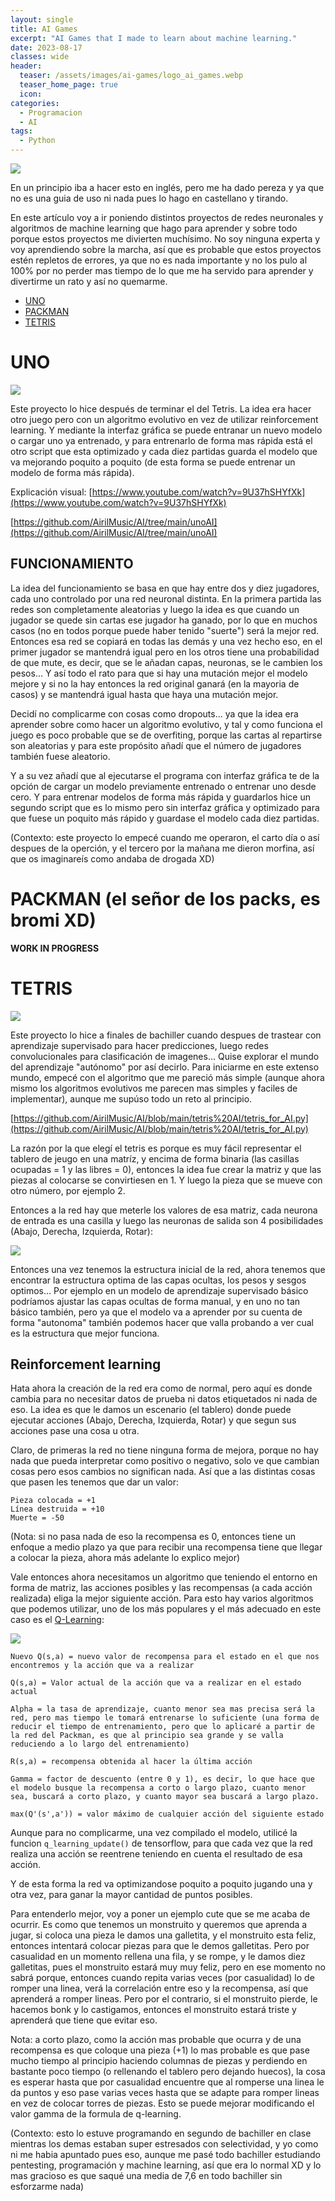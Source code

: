 ```yaml
---
layout: single
title: AI Games
excerpt: "AI Games that I made to learn about machine learning."
date: 2023-08-17
classes: wide
header:
  teaser: /assets/images/ai-games/logo_ai_games.webp
  teaser_home_page: true
  icon:
categories:
  - Programacion
  - AI
tags:  
  - Python
---
```


![](/assets/images/ai-games/logo_ai_games.webp)

En un principio iba a hacer esto en inglés, pero me ha dado pereza y ya que no es una guia de uso ni nada pues lo hago en castellano y tirando.

En este artículo voy a ir poniendo distintos proyectos de redes neuronales y algoritmos de machine learning que hago para aprender y sobre todo porque estos proyectos me divierten muchísimo. No soy ninguna experta y voy aprendiendo sobre la marcha, así que es probable que estos proyectos estén repletos de errores, ya que no es nada importante y no los pulo al 100% por no perder mas tiempo de lo que me ha servido para aprender y divertirme un rato y así no quemarme.

- [UNO](#UNO)
- [PACKMAN](#PACKMAN)
- [TETRIS](#TETRIS)

# UNO
<a id="UNO"></a>

![](/assets/images/ai-games/full_game.PNG)

Este proyecto lo hice después de terminar el del Tetris. La idea era hacer otro juego pero con un algoritmo evolutivo en vez de utilizar reinforcement learning. Y mediante la interfaz gráfica se puede entranar un nuevo modelo o cargar uno ya entrenado, y para entrenarlo de forma mas rápida está el otro script que esta optimizado y cada diez partidas guarda el modelo que va mejorando poquito a poquito (de esta forma se puede entrenar un modelo de forma más rápida).

Explicación visual: [https://www.youtube.com/watch?v=9U37hSHYfXk](https://www.youtube.com/watch?v=9U37hSHYfXk)

[https://github.com/AirilMusic/AI/tree/main/unoAI](https://github.com/AirilMusic/AI/tree/main/unoAI)

## FUNCIONAMIENTO

La idea del funcionamiento se basa en que hay entre dos y diez jugadores, cada uno controlado por una red neuronal distinta. En la primera partida las redes son completamente aleatorias y luego la idea es que cuando un jugador se quede sin cartas ese jugador ha ganado, por lo que en muchos casos (no en todos porque puede haber tenido "suerte") será la mejor red. Entonces esa red se copiará en todas las demás y una vez hecho eso, en el primer jugador se mantendrá igual pero en los otros tiene una probabilidad de que mute, es decir, que se le añadan capas, neuronas, se le cambien los pesos... Y así todo el rato para que si hay una mutación mejor el modelo mejore y si no la hay entonces la red original ganará (en la mayoria de casos) y se mantendrá igual hasta que haya una mutación mejor.

Decidí no complicarme con cosas como dropouts... ya que la idea era aprender sobre como hacer un algoritmo evolutivo, y tal y como funciona el juego es poco probable que se de overfiting, porque las cartas al repartirse son aleatorias y para este propósito añadí que el número de jugadores también fuese aleatorio.

Y a su vez añadí que al ejecutarse el programa con interfaz gráfica te de la opción de cargar un modelo previamente entrenado o entrenar uno desde cero. Y para entrenar modelos de forma más rápida y guardarlos hice un segundo script que es lo mismo pero sin interfaz gráfica y optimizado para que fuese un poquito más rápido y guardase el modelo cada diez partidas.

(Contexto: este proyecto lo empecé cuando me operaron, el carto día o así despues de la operción, y el tercero por la mañana me dieron morfina, así que os imaginareís como andaba de drogada XD)  

# PACKMAN (el señor de los packs, es bromi XD)
<a id="PACKMAN"></a>

**WORK IN PROGRESS**


# TETRIS
<a id="TETRIS"></a>

![](/assets/images/ai-games/tetris.PNG)

Este proyecto lo hice a finales de bachiller cuando despues de trastear con aprendizaje supervisado para hacer predicciones, luego redes convolucionales para clasificación de imagenes... Quise explorar el mundo del aprendizaje "autónomo" por así decirlo. Para iniciarme en este extenso mundo, empecé con el algoritmo que me pareció más simple (aunque ahora mismo los algoritmos evolutivos me parecen mas simples y faciles de implementar), aunque me supúso todo un reto al principio.

[https://github.com/AirilMusic/AI/blob/main/tetris%20AI/tetris_for_AI.py](https://github.com/AirilMusic/AI/blob/main/tetris%20AI/tetris_for_AI.py)

La razón por la que elegí el tetris es porque es muy fácil representar el tablero de jeugo en una matríz, y encima de forma binaria (las casillas ocupadas = 1 y las libres = 0), entonces la idea fue crear la matriz y que las piezas al colocarse se convirtiesen en 1. Y luego la pieza que se mueve con otro número, por ejemplo 2.

Entonces a la red hay que meterle los valores de esa matriz, cada neurona de entrada es una casilla y luego las neuronas de salida son 4 posibilidades (Abajo, Derecha, Izquierda, Rotar):

![](/assets/images/ai-games/red_tetris.PNG)

Entonces una vez tenemos la estructura inicial de la red, ahora tenemos que encontrar la estructura optima de las capas ocultas, los pesos y sesgos optimos... Por ejemplo en un modelo de aprendizaje supervisado básico podríamos ajustar las capas ocultas de forma manual, y en uno no tan básico también, pero ya que el modelo va a aprender por su cuenta de forma "autonoma" también podemos hacer que valla probando a ver cual es la estructura que mejor funciona.

## Reinforcement learning

Hata ahora la creación de la red era como de normal, pero aquí es donde cambia para no necesitar datos de prueba ni datos etiquetados ni nada de eso. La idea es que le damos un escenario (el tablero) donde puede ejecutar acciones (Abajo, Derecha, Izquierda, Rotar) y que segun sus acciones pase una cosa u otra.

Claro, de primeras la red no tiene ninguna forma de mejora, porque no hay nada que pueda interpretar como positivo o negativo, solo ve que cambian cosas pero esos cambios no significan nada. Así que a las distintas cosas que pasen les tenemos que dar un valor:

```
Pieza colocada = +1
Línea destruida = +10
Muerte = -50
```

(Nota: si no pasa nada de eso la recompensa es 0, entonces tiene un enfoque a medio plazo ya que para recibir una recompensa tiene que llegar a colocar la pieza, ahora más adelante lo explico mejor)

Vale entonces ahora necesitamos un algoritmo que teniendo el entorno en forma de matriz, las acciones posibles y las recompensas (a cada acción realizada) eliga la mejor siguiente acción. Para esto hay varios algoritmos que podemos utilizar, uno de los más populares y el más adecuado en este caso es el [Q-Learning](https://es.wikipedia.org/wiki/Q-learning):

![](/assets/images/ai-games/q-learning-algorithm.PNG)

```
Nuevo Q(s,a) = nuevo valor de recompensa para el estado en el que nos encontremos y la acción que va a realizar

Q(s,a) = Valor actual de la acción que va a realizar en el estado actual

Alpha = la tasa de aprendizaje, cuanto menor sea mas precisa será la red, pero mas tiempo le tomará entrenarse lo suficiente (una forma de reducir el tiempo de entrenamiento, pero que lo aplicaré a partir de la red del Packman, es que al principio sea grande y se valla reduciendo a lo largo del entrenamiento)

R(s,a) = recompensa obtenida al hacer la última acción

Gamma = factor de descuento (entre 0 y 1), es decir, lo que hace que el modelo busque la recompensa a corto o largo plazo, cuanto menor sea, buscará a corto plazo, y cuanto mayor sea buscará a largo plazo.

max(Q'(s',a')) = valor máximo de cualquier acción del siguiente estado
```

Aunque para no complicarme, una vez compilado el modelo, utilicé la funcion `q_learning_update()` de tensorflow, para que cada vez que la red realiza una acción se reentrene teniendo en cuenta el resultado de esa acción.

Y de esta forma la red va optimizandose poquito a poquito jugando una y otra vez, para ganar la mayor cantidad de puntos posibles.

Para entenderlo mejor, voy a poner un ejemplo cute que se me acaba de ocurrir. Es como que tenemos un monstruito y queremos que aprenda a jugar, si coloca una pieza le damos una galletita, y el monstruito esta feliz, entonces intentará colocar piezas para que le demos galletitas. Pero por casualidad en un momento rellena una fila, y se rompe, y le damos diez galletitas, pues el monstruito estará muy muy feliz, pero en ese momento no sabrá porque, entonces cuando repita varias veces (por casualidad) lo de romper una linea, verá la correlación entre eso y la recompensa, así que aprenderá a romper lineas. Pero por el contrario, si el monstruito pierde, le hacemos bonk y lo castigamos, entonces el monstruito estará triste y aprenderá que tiene que evitar eso.

Nota: a corto plazo, como la acción mas probable que ocurra y de una recompensa es que coloque una pieza (+1) lo mas probable es que pase mucho tiempo al principio haciendo columnas de piezas y perdiendo en bastante poco tiempo (o rellenando el tablero pero dejando huecos), la cosa es esperar hasta que por casualidad encuentre que al romperse una linea le da puntos y eso pase varias veces hasta que se adapte para romper lineas en vez de colocar torres de piezas. Esto se puede mejorar modificando el valor gamma de la formula de q-learning.

(Contexto: esto lo estuve programando en segundo de bachiller en clase mientras los demas estaban super estresados con selectividad, y yo como ni me habia apuntado pues eso, aunque me pasé todo bachiller estudiando pentesting, programación y machine learning, así que era lo normal XD y lo mas gracioso es que saqué una media de 7,6 en todo bachiller sin esforzarme nada)
